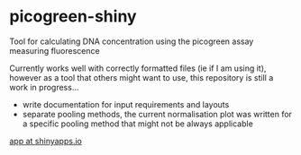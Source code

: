 # picogreen-shiny

Tool for calculating DNA concentration using the picogreen assay measuring fluorescence

Currently works well with correctly formatted files (ie if I am using it), however as a tool that others might want to use, this repository is still a work in progress...

- write documentation for input requirements and layouts
- separate pooling methods, the current normalisation plot was written for a specific pooling method that might not be always applicable

[app at shinyapps.io](https://bourkecaitlin.shinyapps.io/picogreen-shiny/)
